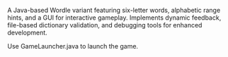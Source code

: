 A Java-based Wordle variant featuring six-letter words, alphabetic range hints, and a GUI for interactive gameplay. Implements dynamic feedback, file-based dictionary validation, and debugging tools for enhanced development.

Use GameLauncher.java to launch the game.
